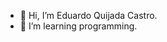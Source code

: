 - 👋 Hi, I’m Eduardo Quijada Castro.
- 🌱 I’m learning programming.
<!---
LaloCode24/LaloCode24 is a ✨ special ✨ repository because its `README.md` (this file) appears on your GitHub profile.
You can click the Preview link to take a look at your changes.
--->
